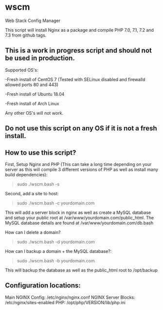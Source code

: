# wscm
Web Stack Config Manager

This script will install Nginx as a package and compile PHP 7.0, 7.1, 7.2 and 7.3 from github tags. 

This is a work in progress script and should not be used in production.
----

Supported OS's:

-Fresh install of CentOS 7 (Tested with SELinux disabled and firewalld allowed ports 80 and 443)

-Fresh install of Ubuntu 18.04

-Fresh install of Arch Linux

Any other OS's will not work.

Do not use this script on any OS if it is not a fresh install.
---

How to use this script?
---

First, Setup Nginx and PHP (This can take a long time depending on your server as this will compile 3 different versions of PHP as well as install many build dependencies):

>sudo ./wscm.bash -s

Second, add a site to host:

>sudo ./wscm.bash -c yourdomain.com

This will add a server block in nginx as well as create a MySQL database and setup your public root at /var/www/yourdomain.com/public_html.
The MySQL database details are found at /var/www/yourdomain.com/db.bash

How can I delete a domain?

>sudo ./wscm.bash -d yourdomain.com

How can I backup a domain + the MySQL database?:

>sudo ./wscm.bash -b yourdomain.com

This will backup the database as well as the public_html root to /opt/backup

Configuration locations:
---

Main NGINX Config: /etc/nginx/nginx.conf
NGINX Server Blocks: /etc/nginx/sites-enabled
PHP: /opt/php/VERSION/lib/php.ini
